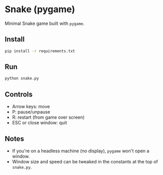 # Snake (pygame)

Minimal Snake game built with `pygame`.

## Install
```bash
pip install -r requirements.txt
```

## Run
```bash
python snake.py
```

## Controls
- Arrow keys: move
- P: pause/unpause
- R: restart (from game over screen)
- ESC or close window: quit

## Notes
- If you're on a headless machine (no display), `pygame` won't open a window.
- Window size and speed can be tweaked in the constants at the top of `snake.py`.
